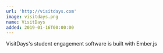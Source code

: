 ```yaml
---
url: 'http://visitdays.com'
image: visitdays.png
name: VisitDays
added: 2019-01-16T00:00:00
---
```

VisitDays's student engagement software is built with Ember.js
